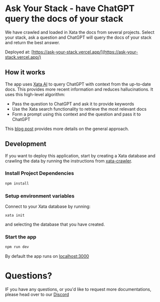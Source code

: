 # Ask Your Stack - have ChatGPT query the docs of your stack

We have crawled and loaded in Xata the docs from several projects. Select your stack, ask a question and ChatGPT will query the docs of your stack and return the best answer.

Deployed at: [https://ask-your-stack.vercel.app/](https://ask-your-stack.vercel.app/)

## How it works

The app uses [Xata AI](https://xata.io/chatgpt) to query ChatGPT with context from the up-to-date docs. This provides more recent information and reduces hallucinations. It uses this high-level algorithm:

* Pass the question to ChatGPT and ask it to provide keywords
* Use the Xata search functionality to retrieve the most relevant docs
* Form a prompt using this context and the question and pass it to ChatGPT

This [blog post](https://xata.io/blog/keyword-vs-semantic-search-chatgpt) provides more details on the general approach.

## Development

If you want to deploy this application, start by creating a Xata database and crawling the data by running the instructions from [xata-crawler](https://github.com/tsg/xata-crawler).

### Install Project Dependencies

```bash
npm install
```

### Setup environment variables

Connect to your Xata database by running:

```
xata init
```

and selecting the database that you have created.

### Start the app

```bash
npm run dev
```
By default the app runs on [localhost:3000](http://localhost:3000)

# Questions?

IF you have any questions, or you'd like to request more documentations, please head over to our [Discord](https://xata.io/discord)